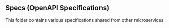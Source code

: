 ## Specs (OpenAPI Specifications)
This folder contains various specifications shared from other microservices
